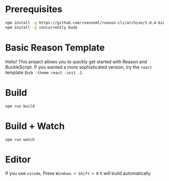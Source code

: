 # Prerequisites

```bash
npm install -g https://github.com/reasonml/reason-cli/archive/3.0.4-bin-linux.tar.gz
npm install -g concurrently budo
```

# Basic Reason Template

Hello! This project allows you to quickly get started with Reason and BuckleScript. If you wanted a more sophisticated version, try the `react` template (`bsb -theme react -init .`).

# Build
```
npm run build
```

# Build + Watch

```
npm run watch
```


# Editor
If you use `vscode`, Press `Windows + Shift + B` it will build automatically
